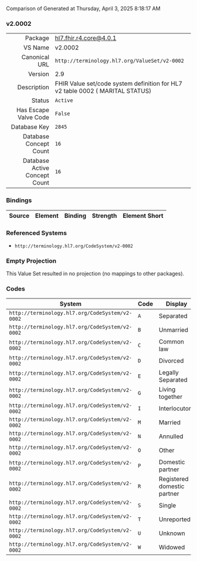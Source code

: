 Comparison of 
Generated at Thursday, April 3, 2025 8:18:17 AM

### v2.0002

|      |     |
| ---: | --- |
| Package | hl7.fhir.r4.core@4.0.1 |
| VS Name | v2.0002 |
| Canonical URL | `http://terminology.hl7.org/ValueSet/v2-0002` |
| Version | 2.9 |
| Description | FHIR Value set/code system definition for HL7 v2 table 0002 ( MARITAL STATUS) |
| Status | `Active` |
| Has Escape Valve Code | `False` |
| Database Key | `2845` |
| Database Concept Count | `16` |
| Database Active Concept Count | `16` |
### Bindings

| Source | Element | Binding | Strength | Element Short |
| ------ | ------- | ------- | -------- | ------------- |

### Referenced Systems

* `http://terminology.hl7.org/CodeSystem/v2-0002`
### Empty Projection

This Value Set resulted in no projection (no mappings to other packages).

### Codes

| System | Code | Display |
| ------ | ---- | ------- |
| `http://terminology.hl7.org/CodeSystem/v2-0002` | `A` | Separated |
| `http://terminology.hl7.org/CodeSystem/v2-0002` | `B` | Unmarried |
| `http://terminology.hl7.org/CodeSystem/v2-0002` | `C` | Common law |
| `http://terminology.hl7.org/CodeSystem/v2-0002` | `D` | Divorced |
| `http://terminology.hl7.org/CodeSystem/v2-0002` | `E` | Legally Separated |
| `http://terminology.hl7.org/CodeSystem/v2-0002` | `G` | Living together |
| `http://terminology.hl7.org/CodeSystem/v2-0002` | `I` | Interlocutory |
| `http://terminology.hl7.org/CodeSystem/v2-0002` | `M` | Married |
| `http://terminology.hl7.org/CodeSystem/v2-0002` | `N` | Annulled |
| `http://terminology.hl7.org/CodeSystem/v2-0002` | `O` | Other |
| `http://terminology.hl7.org/CodeSystem/v2-0002` | `P` | Domestic partner |
| `http://terminology.hl7.org/CodeSystem/v2-0002` | `R` | Registered domestic partner |
| `http://terminology.hl7.org/CodeSystem/v2-0002` | `S` | Single |
| `http://terminology.hl7.org/CodeSystem/v2-0002` | `T` | Unreported |
| `http://terminology.hl7.org/CodeSystem/v2-0002` | `U` | Unknown |
| `http://terminology.hl7.org/CodeSystem/v2-0002` | `W` | Widowed |
